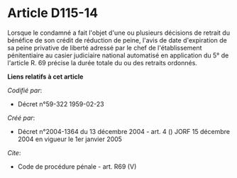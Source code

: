 # Article D115-14

Lorsque le condamné a fait l'objet d'une ou plusieurs décisions de retrait du bénéfice de son crédit de réduction de peine,
l'avis de date d'expiration de sa peine privative de liberté adressé par le chef de l'établissement pénitentiaire au casier
judiciaire national automatisé en application du 5° de l'article R. 69 précise la durée totale du ou des retraits ordonnés.

**Liens relatifs à cet article**

_Codifié par_:

  - Décret n°59-322 1959-02-23

_Créé par_:

  - Décret n°2004-1364 du 13 décembre 2004 - art. 4 () JORF 15 décembre 2004 en vigueur le 1er janvier 2005

_Cite_:

  - Code de procédure pénale - art. R69 (V)
